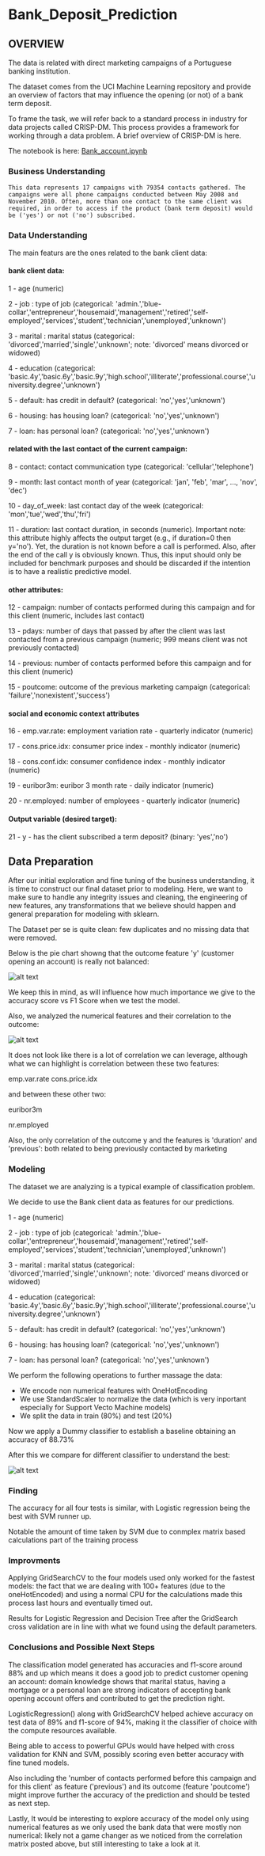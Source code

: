 # Bank_Deposit_Prediction

## OVERVIEW

The data is related with direct marketing campaigns of a Portuguese banking institution. 

The dataset comes from the UCI Machine Learning repository and provide an overview of factors that may influence the opening (or not) of a bank term deposit.

To frame the task, we will refer back to a standard process in industry for data projects called CRISP-DM. This process provides a framework for working through a data problem. A brief overview of CRISP-DM is here.

The notebook is here: [Bank_account.ipynb](https://github.com/DomenicoTanzarella/Bank_Deposit_Prediction/blob/main/bank_account.ipynb) 

### Business Understanding

    This data represents 17 campaigns with 79354 contacts gathered. The campaigns were all phone campaigns conducted between May 2008 and November 2010. Often, more than one contact to the same client was required, in order to access if the product (bank term deposit) would be ('yes') or not ('no') subscribed.


### Data Understanding

The main featurs are the ones related to the bank client data:

#### bank client data:

1 - age (numeric)

2 - job : type of job (categorical: 'admin.','blue-collar','entrepreneur','housemaid','management','retired','self-employed','services','student','technician','unemployed','unknown')

3 - marital : marital status (categorical: 'divorced','married','single','unknown'; note: 'divorced' means divorced or widowed)

4 - education (categorical: 'basic.4y','basic.6y','basic.9y','high.school','illiterate','professional.course','university.degree','unknown')

5 - default: has credit in default? (categorical: 'no','yes','unknown')

6 - housing: has housing loan? (categorical: 'no','yes','unknown')

7 - loan: has personal loan? (categorical: 'no','yes','unknown')

#### related with the last contact of the current campaign:

8 - contact: contact communication type (categorical: 'cellular','telephone')

9 - month: last contact month of year (categorical: 'jan', 'feb', 'mar', ..., 'nov', 'dec')

10 - day_of_week: last contact day of the week (categorical: 'mon','tue','wed','thu','fri')

11 - duration: last contact duration, in seconds (numeric). Important note: this attribute highly affects the output target (e.g., if duration=0 then y='no'). Yet, the duration is not known before a call is performed. Also, after the end of the call y is obviously known. Thus, this input should only be included for benchmark purposes and should be discarded if the intention is to have a realistic predictive model.

#### other attributes:

12 - campaign: number of contacts performed during this campaign and for this client (numeric, includes last contact)

13 - pdays: number of days that passed by after the client was last contacted from a previous campaign (numeric; 999 means client was not previously contacted)

14 - previous: number of contacts performed before this campaign and for this client (numeric)

15 - poutcome: outcome of the previous marketing campaign (categorical: 'failure','nonexistent','success')

#### social and economic context attributes

16 - emp.var.rate: employment variation rate - quarterly indicator (numeric)

17 - cons.price.idx: consumer price index - monthly indicator (numeric)

18 - cons.conf.idx: consumer confidence index - monthly indicator (numeric)

19 - euribor3m: euribor 3 month rate - daily indicator (numeric)

20 - nr.employed: number of employees - quarterly indicator (numeric)

#### Output variable (desired target):

21 - y - has the client subscribed a term deposit? (binary: 'yes','no')

## Data Preparation

After our initial exploration and fine tuning of the business understanding, it is time to construct our final dataset prior to modeling. Here, we want to make sure to handle any integrity issues and cleaning, the engineering of new features, any transformations that we believe should happen and general preparation for modeling with sklearn.

The Dataset per se is quite clean: few duplicates and no missing data that were removed.

Below is the pie chart showng that the outcome feature 'y' (customer opening an account) is really not balanced:

![alt text](https://github.com/DomenicoTanzarella/Bank_Deposit_Prediction/blob/main/outcome_distribution.png)

We keep this in mind, as will influence how much importance we give to the accuracy score vs F1 Score when we test the model.

Also, we analyzed the numerical features and their correlation to the outcome:

![alt text](https://github.com/DomenicoTanzarella/Bank_Deposit_Prediction/blob/main/correlation_matrix.png)

It does not look like there is a lot of correlation we can leverage, although what we can highlight is correlation between these two features:

emp.var.rate
cons.price.idx


and between these other two:

euribor3m

nr.employed


Also, the only correlation of the outcome y and the features is 'duration' and 'previous': both related to being previously contacted by marketing

### Modeling

The dataset we are analyzing is a typical example of classification problem.

We decide to use the Bank client data as features for our predictions. 

1 - age (numeric)

2 - job : type of job (categorical: 'admin.','blue-collar','entrepreneur','housemaid','management','retired','self-employed','services','student','technician','unemployed','unknown')

3 - marital : marital status (categorical: 'divorced','married','single','unknown'; note: 'divorced' means divorced or widowed)

4 - education (categorical: 'basic.4y','basic.6y','basic.9y','high.school','illiterate','professional.course','university.degree','unknown')

5 - default: has credit in default? (categorical: 'no','yes','unknown')

6 - housing: has housing loan? (categorical: 'no','yes','unknown')

7 - loan: has personal loan? (categorical: 'no','yes','unknown')


We perform the following operations to further massage the data:

- We encode non numerical features with OneHotEncoding
- We use StandardScaler to normalize the data (which is very inportant especially for Support Vecto Machine models)
- We split the data in train (80%) and test (20%)

Now we apply a Dummy classifier to establish a baseline obtaining an accuracy of 88.73%

After this we compare for different classifier to understand the best:

![alt text](https://github.com/DomenicoTanzarella/Bank_Deposit_Prediction/blob/main/classifier_comparison.png)

### Finding

The accuracy for all four tests is similar, with Logistic regression being the best with SVM runner up.

Notable the amount of time taken by SVM due to conmplex matrix based calculations part of the training process

### Improvments

Applying GridSearchCV to the four models used only worked for the fastest models: the fact that we are dealing with 100+ features (due to the oneHotEncoded) and using a normal CPU for the calculations made this process last hours and eventually timed out.

Results for Logistic Regression and Decision Tree after the GridSearch cross validation are in line with what we found using the default parameters.

### Conclusions and Possible Next Steps

The classification model generated has accuracies and f1-score around 88% and up which means it does a good job to predict customer opening an account: domain knowledge shows that marital status, having a mortgage or a personal loan are strong indicators of accepting bank opening account offers and contributed to get the prediction right.

LogisticRegression() along with GridSearchCV helped achieve accuracy on test data of 89% and f1-score of 94%, making it the classifier of choice with the compute resources available.

Being able to access to powerful GPUs would have helped with cross validation for KNN and SVM, possibly scoring even better accuracy with fine tuned models.

Also including the 'number of contacts performed before this campaign and for this client' as feature ('previous') and its outcome (feature 'poutcome') might improve further the accuracy of the prediction and should be tested as next step.

Lastly, It would be interesting to explore accuracy of the model only using numerical features as we only used the bank data that were mostly non numerical: likely not a game changer as we noticed from the correlation matrix posted above, but still interesting to take a look at it.


